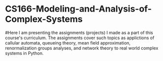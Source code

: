 # CS166-Modeling-and-Analysis-of-Complex-Systems
#Here I am presenting the assignments (projects) I made as a part of this course's curriculum. The assignments cover such topics as applictions of callular automata, queueing theory, mean field approximation, renormalization groups analyses, and network theory to real world complex systems in Python.
